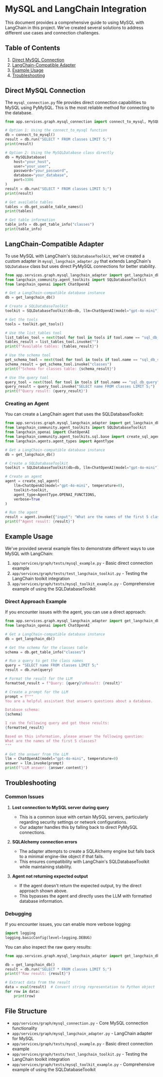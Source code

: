 # MySQL and LangChain Integration

This document provides a comprehensive guide to using MySQL with LangChain in this project. We've created several solutions to address different use cases and connection challenges.

## Table of Contents

1. [Direct MySQL Connection](#direct-mysql-connection)
2. [LangChain-Compatible Adapter](#langchain-compatible-adapter)
3. [Example Usage](#example-usage)
4. [Troubleshooting](#troubleshooting)

## Direct MySQL Connection

The `mysql_connection.py` file provides direct connection capabilities to MySQL using PyMySQL. This is the most reliable method for connecting to the database.

```python
from app.services.graph.mysql_connection import connect_to_mysql, MySQLDatabase

# Option 1: Using the connect_to_mysql function
db = connect_to_mysql()
result = db.run("SELECT * FROM classes LIMIT 5;")
print(result)

# Option 2: Using the MySQLDatabase class directly
db = MySQLDatabase(
    host="your_host",
    user="your_user",
    password="your_password",
    database="your_database",
    port=3306
)
result = db.run("SELECT * FROM classes LIMIT 5;")
print(result)

# Get available tables
tables = db.get_usable_table_names()
print(tables)

# Get table information
table_info = db.get_table_info("classes")
print(table_info)
```

## LangChain-Compatible Adapter

To use MySQL with LangChain's `SQLDatabaseToolkit`, we've created a custom adapter in `mysql_langchain_adapter.py` that extends LangChain's `SQLDatabase` class but uses direct PyMySQL connections for better stability.

```python
from app.services.graph.mysql_langchain_adapter import get_langchain_db
from langchain_community.agent_toolkits import SQLDatabaseToolkit
from langchain_openai import ChatOpenAI

# Get a LangChain-compatible database instance
db = get_langchain_db()

# Create a SQLDatabaseToolkit
toolkit = SQLDatabaseToolkit(db=db, llm=ChatOpenAI(model="gpt-4o-mini"))

# Get the tools
tools = toolkit.get_tools()

# Use the list_tables tool
list_tables_tool = next(tool for tool in tools if tool.name == "sql_db_list_tables")
tables_result = list_tables_tool.invoke("")
print(f"Available tables: {tables_result}")

# Use the schema tool
get_schema_tool = next(tool for tool in tools if tool.name == "sql_db_schema")
schema_result = get_schema_tool.invoke("classes")
print(f"Schema for classes table: {schema_result}")

# Use the query tool
query_tool = next(tool for tool in tools if tool.name == "sql_db_query")
query_result = query_tool.invoke("SELECT name FROM classes LIMIT 5;")
print(f"Query result: {query_result}")
```

### Creating an Agent

You can create a LangChain agent that uses the SQLDatabaseToolkit:

```python
from app.services.graph.mysql_langchain_adapter import get_langchain_db
from langchain_community.agent_toolkits import SQLDatabaseToolkit
from langchain_openai import ChatOpenAI
from langchain_community.agent_toolkits.sql.base import create_sql_agent
from langchain.agents.agent_types import AgentType

# Get a LangChain-compatible database instance
db = get_langchain_db()

# Create a SQLDatabaseToolkit
toolkit = SQLDatabaseToolkit(db=db, llm=ChatOpenAI(model="gpt-4o-mini"))

# Create an agent
agent = create_sql_agent(
    llm=ChatOpenAI(model="gpt-4o-mini", temperature=0),
    toolkit=toolkit,
    agent_type=AgentType.OPENAI_FUNCTIONS,
    verbose=True
)

# Run the agent
result = agent.invoke({"input": "What are the names of the first 5 classes?"})
print(f"Agent result: {result}")
```

## Example Usage

We've provided several example files to demonstrate different ways to use MySQL with LangChain:

1. `app/services/graph/tests/mysql_example.py` - Basic direct connection example
2. `app/services/graph/tests/test_langchain_toolkit.py` - Testing the LangChain toolkit integration
3. `app/services/graph/tests/mysql_toolkit_example.py` - Comprehensive example of using the SQLDatabaseToolkit

### Direct Approach Example

If you encounter issues with the agent, you can use a direct approach:

```python
from app.services.graph.mysql_langchain_adapter import get_langchain_db
from langchain_openai import ChatOpenAI

# Get a LangChain-compatible database instance
db = get_langchain_db()

# Get the schema for the classes table
schema = db.get_table_info("classes")

# Run a query to get the class names
query = "SELECT name FROM classes LIMIT 5;"
result = db.run(query)

# Format the result for the LLM
formatted_result = f"Query: {query}\nResult: {result}"

# Create a prompt for the LLM
prompt = f"""
You are a helpful assistant that answers questions about a database.

Database schema:
{schema}

I ran the following query and got these results:
{formatted_result}

Based on this information, please answer the following question:
What are the names of the first 5 classes?
"""

# Get the answer from the LLM
llm = ChatOpenAI(model="gpt-4o-mini", temperature=0)
answer = llm.invoke(prompt)
print(f"LLM answer: {answer.content}")
```

## Troubleshooting

### Common Issues

1. **Lost connection to MySQL server during query**
   - This is a common issue with certain MySQL servers, particularly regarding security settings or network configurations.
   - Our adapter handles this by falling back to direct PyMySQL connections.

2. **SQLAlchemy connection errors**
   - The adapter attempts to create a SQLAlchemy engine but falls back to a minimal engine-like object if that fails.
   - This ensures compatibility with LangChain's SQLDatabaseToolkit while maintaining stability.

3. **Agent not returning expected output**
   - If the agent doesn't return the expected output, try the direct approach shown above.
   - This bypasses the agent and directly uses the LLM with formatted database information.

### Debugging

If you encounter issues, you can enable more verbose logging:

```python
import logging
logging.basicConfig(level=logging.DEBUG)
```

You can also inspect the raw query results:

```python
from app.services.graph.mysql_langchain_adapter import get_langchain_db

db = get_langchain_db()
result = db.run("SELECT * FROM classes LIMIT 5;")
print(f"Raw result: {result}")

# Extract data from the result
data = eval(result)  # Convert string representation to Python object
for row in data:
    print(row)
```

## File Structure

- `app/services/graph/mysql_connection.py` - Core MySQL connection functionality
- `app/services/graph/mysql_langchain_adapter.py` - LangChain adapter for MySQL
- `app/services/graph/tests/mysql_example.py` - Basic direct connection example
- `app/services/graph/tests/test_langchain_toolkit.py` - Testing the LangChain toolkit integration
- `app/services/graph/tests/mysql_toolkit_example.py` - Comprehensive example of using the SQLDatabaseToolkit 